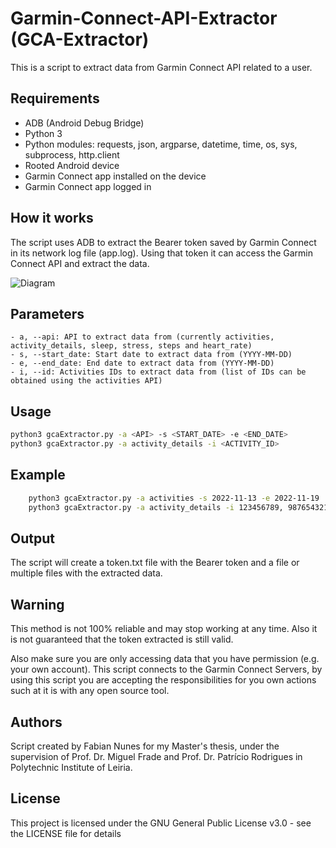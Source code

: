 # Garmin-Connect-API-Extractor (GCA-Extractor)

This is a script to extract data from Garmin Connect API related to a user.

## Requirements
 - ADB (Android Debug Bridge)
 - Python 3
 - Python modules: requests, json, argparse, datetime, time, os, sys, subprocess, http.client
 - Rooted Android device
 - Garmin Connect app installed on the device
 - Garmin Connect app logged in

## How it works

The script uses ADB to extract the Bearer token saved by Garmin Connect in its network log file (app.log).
Using that token it can access the Garmin Connect API and extract the data.

<img src="https://i.ibb.co/RSqhJGt/Diagrama-em-branco-P-gina-1-1.png" alt="Diagram" border="0">

## Parameters
    - a, --api: API to extract data from (currently activities, activity_details, sleep, stress, steps and heart_rate)
    - s, --start_date: Start date to extract data from (YYYY-MM-DD)
    - e, --end_date: End date to extract data from (YYYY-MM-DD)
    - i, --id: Activities IDs to extract data from (list of IDs can be obtained using the activities API)

## Usage

```bash
python3 gcaExtractor.py -a <API> -s <START_DATE> -e <END_DATE>
python3 gcaExtractor.py -a activity_details -i <ACTIVITY_ID>
```

## Example

```bash
    python3 gcaExtractor.py -a activities -s 2022-11-13 -e 2022-11-19
    python3 gcaExtractor.py -a activity_details -i 123456789, 987654321
```

## Output

The script will create a token.txt file with the Bearer token and a file or multiple files with the extracted data.

## Warning

This method is not 100% reliable and may stop working at any time. Also it is not guaranteed that the token extracted is still valid.

Also make sure you are only accessing data that you have permission (e.g. your own account). This script connects to the Garmin Connect
Servers, by using this script you are accepting the responsibilities for you own actions such at it is with any open source tool.

## Authors

Script created by Fabian Nunes for my Master's thesis, under the supervision of Prof. Dr. Miguel Frade and Prof. Dr. Patrício Rodrigues in Polytechnic Institute of Leiria.

## License

This project is licensed under the GNU General Public License v3.0 - see the LICENSE file for details